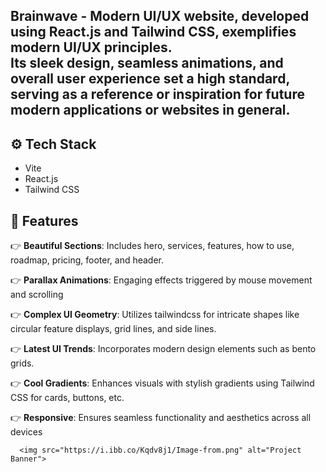 ## Brainwave - Modern UI/UX website, developed using React.js and Tailwind CSS, exemplifies modern UI/UX principles. <br /> Its sleek design, seamless animations, and overall user experience set a high standard, <br /> serving as a reference or inspiration for future modern applications or websites in general.

## <a name="tech-stack">⚙️ Tech Stack</a>

-  Vite
-  React.js
-  Tailwind CSS

## <a name="features">🔋 Features</a>

👉 **Beautiful Sections**: Includes hero, services, features, how to use, roadmap, pricing, footer, and header.

👉 **Parallax Animations**: Engaging effects triggered by mouse movement and scrolling

👉 **Complex UI Geometry**: Utilizes tailwindcss for intricate shapes like circular feature displays, grid lines, and side lines.

👉 **Latest UI Trends**: Incorporates modern design elements such as bento grids.

👉 **Cool Gradients**: Enhances visuals with stylish gradients using Tailwind CSS for cards, buttons, etc.

👉 **Responsive**: Ensures seamless functionality and aesthetics across all devices

      <img src="https://i.ibb.co/Kqdv8j1/Image-from.png" alt="Project Banner">

  <br />
